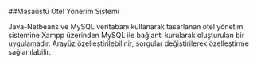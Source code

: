 ##Masaüstü Otel Yönerim Sistemi

Java-Netbeans ve MySQL veritabanı kullanarak tasarlanan otel yönetim sistemine Xampp üzerinden MySQL ile bağlantı kurularak oluşturulan bir uygulamadır.
Arayüz özelleştirilebilinir, sorgular değiştirilerek özelleştirme sağlanılabilir. 
